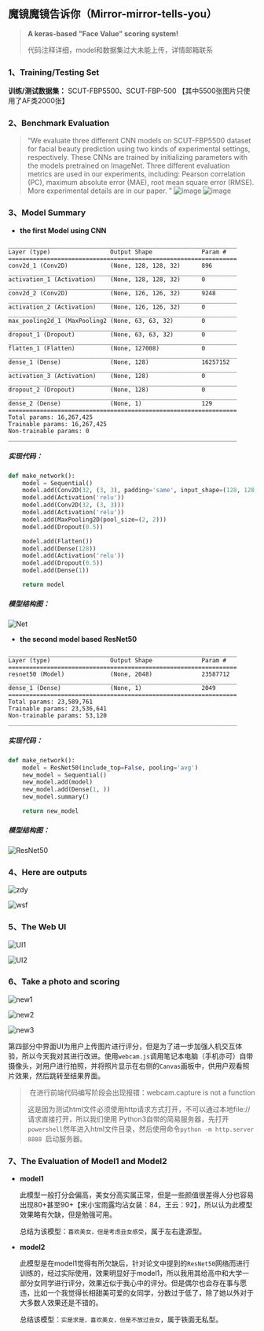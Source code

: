 ##  魔镜魔镜告诉你（Mirror-mirror-tells-you）
> **A keras-based "Face Value" scoring system!**
>
> 代码注释详细，model和数据集过大未能上传，详情邮箱联系

### 1、Training/Testing Set

**训练/测试数据集：** SCUT-FBP5500、SCUT-FBP-500 【其中5500张图片只使用了AF类2000张】

### 2、Benchmark Evaluation

> “We evaluate three different CNN models on SCUT-FBP5500 dataset for facial beauty prediction using two kinds of experimental settings, respectively. These CNNs are trained by initializing parameters with the models pretrained on ImageNet. Three different evaluation metrics are used in our experiments, including: Pearson correlation (PC), maximum absolute error (MAE), root mean square error (RMSE). More experimental details are in our paper. ”
> ![image](https://raw.githubusercontent.com/miaosann/Mirror-mirror-tells-you/master/images/Results%20of%205-folds%20cross%20validations.png)
> ![image](https://raw.githubusercontent.com/miaosann/Mirror-mirror-tells-you/master/images/Results%20of%20the%20split%20of%2060%25%20training%20and%2040%25%20testing.png)



### 3、Model Summary

- **the first Model using CNN** 

```
_________________________________________________________________
Layer (type)                 Output Shape              Param #   
=================================================================
conv2d_1 (Conv2D)            (None, 128, 128, 32)      896       
_________________________________________________________________
activation_1 (Activation)    (None, 128, 128, 32)      0         
_________________________________________________________________
conv2d_2 (Conv2D)            (None, 126, 126, 32)      9248      
_________________________________________________________________
activation_2 (Activation)    (None, 126, 126, 32)      0         
_________________________________________________________________
max_pooling2d_1 (MaxPooling2 (None, 63, 63, 32)        0         
_________________________________________________________________
dropout_1 (Dropout)          (None, 63, 63, 32)        0         
_________________________________________________________________
flatten_1 (Flatten)          (None, 127008)            0         
_________________________________________________________________
dense_1 (Dense)              (None, 128)               16257152  
_________________________________________________________________
activation_3 (Activation)    (None, 128)               0         
_________________________________________________________________
dropout_2 (Dropout)          (None, 128)               0         
_________________________________________________________________
dense_2 (Dense)              (None, 1)                 129       
=================================================================
Total params: 16,267,425
Trainable params: 16,267,425
Non-trainable params: 0
_________________________________________________________________
```
##### 实现代码：

```python
def make_network():
    model = Sequential()
    model.add(Conv2D(32, (3, 3), padding='same', input_shape=(128, 128, 3)))
    model.add(Activation('relu'))
    model.add(Conv2D(32, (3, 3)))
    model.add(Activation('relu'))
    model.add(MaxPooling2D(pool_size=(2, 2)))
    model.add(Dropout(0.5))

    model.add(Flatten())
    model.add(Dense(128))
    model.add(Activation('relu'))
    model.add(Dropout(0.5))
    model.add(Dense(1))

    return model
```

##### 模型结构图：

![Net](https://raw.githubusercontent.com/miaosann/Mirror-mirror-tells-you/master/images/Net.jpg)



- **the second model based ResNet50**

```
_________________________________________________________________
Layer (type)                 Output Shape              Param #   
=================================================================
resnet50 (Model)             (None, 2048)              23587712  
_________________________________________________________________
dense_1 (Dense)              (None, 1)                 2049      
=================================================================
Total params: 23,589,761
Trainable params: 23,536,641
Non-trainable params: 53,120
_________________________________________________________________
```

##### 实现代码：

```python
def make_network():
    model = ResNet50(include_top=False, pooling='avg')
    new_model = Sequential()
    new_model.add(model)
    new_model.add(Dense(1, ))
    new_model.summary()

    return new_model
```

##### 模型结构图：

![ResNet50](https://raw.githubusercontent.com/miaosann/Mirror-mirror-tells-you/master/images/ResNet50.png)



### 4、Here are outputs

![zdy](https://raw.githubusercontent.com/miaosann/Mirror-mirror-tells-you/master/images/zdy.jpg)

![wsf](https://raw.githubusercontent.com/miaosann/Mirror-mirror-tells-you/master/images/wsf.jpg)



### 5、The Web UI

![UI1](https://raw.githubusercontent.com/miaosann/Mirror-mirror-tells-you/master/images/UI1.png)

![UI2](https://raw.githubusercontent.com/miaosann/Mirror-mirror-tells-you/master/images/UI2.jpg)



### 6、Take a photo and scoring

![new1](https://raw.githubusercontent.com/miaosann/Mirror-mirror-tells-you/master/images/new1.jpg)

![new2](https://raw.githubusercontent.com/miaosann/Mirror-mirror-tells-you/master/images/new2.png)

![new3](https://raw.githubusercontent.com/miaosann/Mirror-mirror-tells-you/master/images/new3.png)

第四部分中界面UI为用户上传图片进行评分，但是为了进一步加强人机交互体验，所以今天我对其进行改进。使用`webcam.js`调用笔记本电脑（手机亦可）自带摄像头，对用户进行拍照，并将照片显示在右侧的`Canvas`画板中，供用户观看照片效果，然后跳转至结果界面。

> ​    在进行前端代码编写阶段会出现报错：webcam.capture is not a function
>
> ​    这是因为测试html文件必须使用http请求方式打开，不可以通过本地file://请求直接打开，所以我们使用   Python3自带的简易服务器，先打开`powershell`然年进入html文件目录，然后使用命令`python -m http.server 8888 `启动服务器。



### 7、The Evaluation of Model1 and Model2

- **model1**

  此模型一般打分会偏高，美女分高实属正常，但是一些颜值很差得人分也容易出现80+甚至90+【宋小宝雨露均沾女装：84，王云：92】，所以认为此模型效果略有欠缺，但是勉强可用。

  总结为该模型：`喜欢美女，但是考虑丑女感受`，属于左右逢源型。

- **model2**

  此模型是在model1觉得有所欠缺后，针对论文中提到的`ResNet50`网络而进行训练的，经过实际使用，效果明显好于model1，所以我用其给高中和大学一部分女同学进行评分，效果近似于我心中的评分。但是偶尔也会存在事与愿违，比如一个我觉得长相甜美可爱的女同学，分数过于低了，除了她以外对于大多数人效果还是不错的。

  总结该模型：`实是求是，喜欢美女，但是不放过丑女`，属于铁面无私型。



